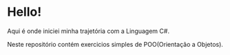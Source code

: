 # Hello!
Aqui é onde iniciei minha trajetória com a Linguagem C#. 

Neste repositório contém exercicios simples de POO(Orientação a Objetos).
